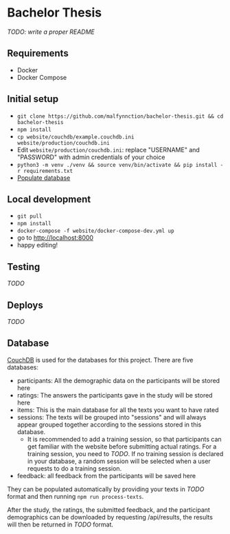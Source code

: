 # Bachelor Thesis

_TODO: write a proper README_

## Requirements

- Docker
- Docker Compose

## Initial setup

- `git clone https://github.com/malfynnction/bachelor-thesis.git && cd bachelor-thesis`
- `npm install`
- `cp website/couchdb/example.couchdb.ini website/production/couchdb.ini`
- Edit `website/production/couchdb.ini`: replace "USERNAME" and "PASSWORD" with admin credentials of your choice
- `python3 -m venv ./venv && source venv/bin/activate && pip install -r requirements.txt`
- [Populate database](#database)

## Local development

- `git pull`
- `npm install`
- `docker-compose -f website/docker-compose-dev.yml up`
- go to [http://localhost:8000](http://localhost:8000)
- happy editing!

## Testing

_TODO_

## Deploys

_TODO_

<a name='database'></a>

## Database

[CouchDB](https://couchdb.apache.org/) is used for the databases for this project. There are five databases:

- participants: All the demographic data on the participants will be stored here
- ratings: The answers the participants gave in the study will be stored here
- items: This is the main database for all the texts you want to have rated
- sessions: The texts will be grouped into "sessions" and will always appear grouped together according to the sessions stored in this database.
  - It is recommended to add a training session, so that participants can get familiar with the website before submitting actual ratings. For a training session, you need to _TODO_. If no training session is declared in your database, a random session will be selected when a user requests to do a training session.
- feedback: all feedback from the participants will be saved here

They can be populated automatically by providing your texts in _TODO_ format and then running `npm run process-texts`.

After the study, the ratings, the submitted feedback, and the participant demographics can be downloaded by requesting /api/results, the results will then be returned in _TODO_ format.
